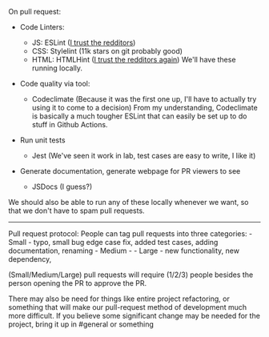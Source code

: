 On pull request:

- Code Linters:
    - JS: ESLint ([I trust the redditors](https://www.reddit.com/r/node/comments/1ggr69o/what_are_the_best_linters_for_nodejs/))
    - CSS: Stylelint (11k stars on git probably good)
    - HTML: HTMLHint ([I trust the redditors again](https://www.reddit.com/r/webdev/comments/b23301/what_do_you_guys_use_for_html_linting/))
    We'll have these running locally.

- Code quality via tool:
    - Codeclimate (Because it was the first one up, I'll have to actually try using it to come to a decision)
    From my understanding, Codeclimate is basically a much tougher ESLint that 
    can easily be set up to do stuff in Github Actions.

- Run unit tests
    - Jest (We've seen it work in lab, test cases are easy to write, I like it)

- Generate documentation, generate webpage for PR viewers to see
    - JSDocs (I guess?)

We should also be able to run any of these locally whenever we want, so that we don't 
have to spam pull requests.
___
Pull request protocol:
People can tag pull requests into three categories:
    - Small
        - typo, small bug edge case fix, added test cases, adding documentation, renaming
    - Medium
        - 
    - Large
        - new functionality, new dependency, 

(Small/Medium/Large) pull requests will require (1/2/3) people besides the person opening 
the PR to approve the PR.

There may also be need for things like entire project refactoring, or something that will 
make our pull-request method of development much more difficult. If you believe some significant 
change may be needed for the project, bring it up in #general or something
